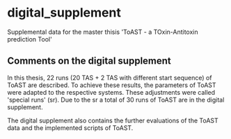 # digital_supplement
Supplemental data for the master thisis 'ToAST - a TOxin-Antitoxin prediction Tool'

## Comments on the digital supplement

In this thesis, 22 runs (20 TAS + 2 TAS with different start sequence) of ToAST are described. To achieve these results, the parameters of ToAST were adapted to the respective systems. These adjustments were called 'special runs' (sr). Due to the sr a total of 30 runs of ToAST are in the digital supplement. 

The digital supplement also contains the further evaluations of the ToAST data and the implemented scripts of ToAST.
